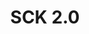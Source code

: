 ---
layout: pid
title: SCK 2.0
owner: smartcitizen
license: GPL-3.0
site: https://smartcitizen.me/
source: https://github.com/fablabbcn/smartcitizen-kit-20
---